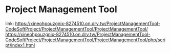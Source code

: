 # Project Management Tool
link: https://xineohpouzgnix-8274510.on.drv.tw/ProjectManagementTool-CodeSoftProject/ProjectManagementTool/ProjectManagementTool/
https://xineohpouzgnix-8274510.on.drv.tw/ProjectManagementTool-CodeSoftProject/ProjectManagementTool/ProjectManagementTool/php/script/index1.html
